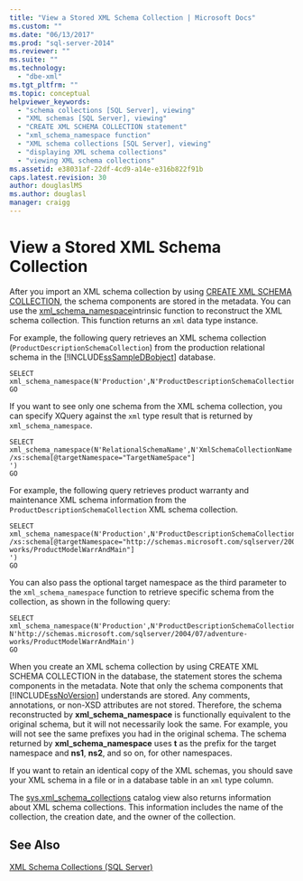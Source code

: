 ```yaml
---
title: "View a Stored XML Schema Collection | Microsoft Docs"
ms.custom: ""
ms.date: "06/13/2017"
ms.prod: "sql-server-2014"
ms.reviewer: ""
ms.suite: ""
ms.technology: 
  - "dbe-xml"
ms.tgt_pltfrm: ""
ms.topic: conceptual
helpviewer_keywords: 
  - "schema collections [SQL Server], viewing"
  - "XML schemas [SQL Server], viewing"
  - "CREATE XML SCHEMA COLLECTION statement"
  - "xml_schema_namespace function"
  - "XML schema collections [SQL Server], viewing"
  - "displaying XML schema collections"
  - "viewing XML schema collections"
ms.assetid: e38031af-22df-4cd9-a14e-e316b822f91b
caps.latest.revision: 30
author: douglaslMS
ms.author: douglasl
manager: craigg
---
```

# View a Stored XML Schema Collection
  After you import an XML schema collection by using [CREATE XML SCHEMA COLLECTION](/sql/t-sql/statements/create-xml-schema-collection-transact-sql), the schema components are stored in the metadata. You can use the [xml_schema_namespace](/sql/t-sql/xml/xml-schema-namespace)intrinsic function to reconstruct the XML schema collection. This function returns an `xml` data type instance.  
  
 For example, the following query retrieves an XML schema collection (`ProductDescriptionSchemaCollection`) from the production relational schema in the [!INCLUDE[ssSampleDBobject](../../includes/sssampledbobject-md.md)] database.  
  
```  
SELECT xml_schema_namespace(N'Production',N'ProductDescriptionSchemaCollection')  
GO  
```  
  
 If you want to see only one schema from the XML schema collection, you can specify XQuery against the `xml` type result that is returned by `xml_schema_namespace`.  
  
```  
SELECT xml_schema_namespace(N'RelationalSchemaName',N'XmlSchemaCollectionName').query('  
/xs:schema[@targetNamespace="TargetNameSpace"]  
')  
GO  
```  
  
 For example, the following query retrieves product warranty and maintenance XML schema information from the `ProductDescriptionSchemaCollection` XML schema collection.  
  
```  
SELECT xml_schema_namespace(N'Production',N'ProductDescriptionSchemaCollection').query('  
/xs:schema[@targetNamespace="http://schemas.microsoft.com/sqlserver/2004/07/adventure-works/ProductModelWarrAndMain"]  
')  
GO  
```  
  
 You can also pass the optional target namespace as the third parameter to the `xml_schema_namespace` function to retrieve specific schema from the collection, as shown in the following query:  
  
```  
SELECT xml_schema_namespace(N'Production',N'ProductDescriptionSchemaCollection', N'http://schemas.microsoft.com/sqlserver/2004/07/adventure-works/ProductModelWarrAndMain')  
GO  
```  
  
 When you create an XML schema collection by using CREATE XML SCHEMA COLLECTION in the database, the statement stores the schema components in the metadata. Note that only the schema components that [!INCLUDE[ssNoVersion](../../includes/ssnoversion-md.md)] understands are stored. Any comments, annotations, or non-XSD attributes are not stored. Therefore, the schema reconstructed by **xml_schema_namespace** is functionally equivalent to the original schema, but it will not necessarily look the same. For example, you will not see the same prefixes you had in the original schema. The schema returned by **xml_schema_namespace** uses **t** as the prefix for the target namespace and **ns1**, **ns2**, and so on, for other namespaces.  
  
 If you want to retain an identical copy of the XML schemas, you should save your XML schema in a file or in a database table in an `xml` type column.  
  
 The [sys.xml_schema_collections](/sql/relational-databases/system-catalog-views/sys-xml-schema-collections-transact-sql) catalog view also returns information about XML schema collections. This information includes the name of the collection, the creation date, and the owner of the collection.  
  
## See Also  
 [XML Schema Collections &#40;SQL Server&#41;](xml-schema-collections-sql-server.md)  
  
  
